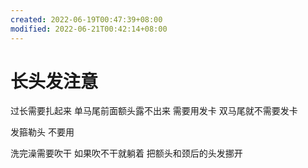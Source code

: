 ```yaml
---
created: 2022-06-19T00:47:39+08:00
modified: 2022-06-21T00:42:14+08:00
---
```


# 长头发注意

过长需要扎起来 单马尾前面额头露不出来 需要用发卡 双马尾就不需要发卡

发箍勒头 不要用

洗完澡需要吹干 如果吹不干就躺着 把额头和颈后的头发挪开
